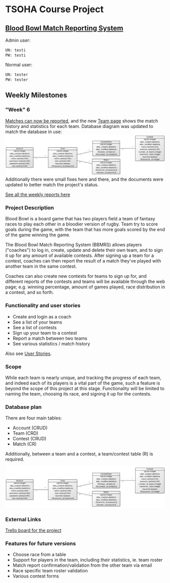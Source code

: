 # TSOHA Course Project
## [Blood Bowl Match Reporting System](http://bb-mrs.herokuapp.com/)
Admin user:
```
UN: testi 
PW: testi
```
Normal user:
```
UN: tester
PW: tester
```

## Weekly Milestones
### "Week" 6
[Matches can now be reported](http://bb-mrs.herokuapp.com/match/new), and the new [Team page](http://bb-mrs.herokuapp.com/teams/details_1) shows the match history and statistics for each team.
Database diagram was updated to match the database in use:
![db diagram](https://github.com/Granigan/BBMRS/blob/master/documentation/images/db_diagram2.png)
Additionally there were small fixes here and there, and the documents were updated to better match the project's status.

[See all the weekly reports here](https://github.com/Granigan/BBMRS/blob/master/documentation/weekly_progress.md)


### Project Description
Blood Bowl is a board game that has two players field a team of fantasy races to play each other in a bloodier version of rugby. Team try to score goals during the game, with the team that has more goals scored by the end of the game winning the game.

The Blood Bowl Match Reporting System (BBMRS) allows players ("coaches") to log in, create, update and delete their own team, and to sign it up for any amount of available contests. After signing up a team for a contest, coaches can then report the result of a match they've played with another team in the same contest.

Coaches can also create new contests for teams to sign up for, and different reports of the contests and teams will be available through the web page; e.g. winning percentage, amount of games played, race distribution in a contest, and so forth.

### Functionality and user stories
- Create and login as a coach
- See a list of your teams
- See a list of contests
- Sign up your team to a contest
- Report a match between two teams
- See various statistics / match history

Also see [User Stories](https://github.com/Granigan/BBMRS/blob/master/documentation/user_stories.md).

### Scope
While each team is nearly unique, and tracking the progress of each team, and indeed each of its players is a vital part of the game, such a feature is beyond the scope of this project at this stage. Functionality will be limited to naming the team, choosing its race, and signing it up for the contests.

### Database plan
There are four main tables:
- Account (CRUD)
- Team (CRD)
- Contest (CRUD)
- Match (CR)

Additionally, between a team and a contest, a team/contest table (R) is required.

![db diagram](https://github.com/Granigan/BBMRS/blob/master/documentation/images/db_diagram2.png)

### External Links
[Trello board for the project](https://trello.com/b/s6HjD0UO/tsoha-project-match-reporting-system-blood-bowl)


### Features for future versions
- Choose race from a table
- Support for players in the team, including their statistics, ie. team roster
- Match report confirmation/validation from the other team via email
- Race specific team roster validation
- Various contest forms
